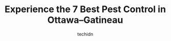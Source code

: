 ---
layout: ampstory
image: https://i0.wp.com/www.auto.or.id/wp-content/uploads/2023/06/pestend-pest-control-ottawa-0-ottawa-gatineau-1686323032.jpeg?resize=640,853
author: techidn
featured: false
description: Ottawa–Gatineau, Ontario / Quebec, Canada is a haven for Pest Control enthusiasts, boasting an impressive array of 7 top-notch establishments. Whether youre a seasoned connoisseur or simp
title: Experience the 7 Best Pest Control in Ottawa–Gatineau
cover:
   title: Experience the 7 Best Pest Control in Ottawa–Gatineau
   subtitle: AUTO.OR.ID
   background: https://www.auto.or.id/wp-content/uploads/2023/06/pestend-pest-control-ottawa-0-ottawa-gatineau-1686323032.jpeg

pages: 
 - layout: thirds
   top: <h1>#1 Orkin Canada Pest Control</h1>
   bottom: "<p>This was our first time using this service because we have a rat or mouse nesting or coming in our house. Unfortunately we didnt have the right department to check into </p>"
   background: https://www.auto.or.id/wp-content/uploads/2023/06/pestend-pest-control-ottawa-1-ottawa-gatineau-1686323034.jpeg
   backgroundblur: true
 - layout: thirds
   top: <h1>#2 Pest Patrol Ottawa</h1>
   bottom: "<p>444 Tremblay Rd, Ottawa, ON K1G 0C9, Canada</p>"
   background: https://www.auto.or.id/wp-content/uploads/2023/06/pestend-pest-control-ottawa-2-ottawa-gatineau-1686323034.jpeg
   cta:
      link: https://www.auto.or.id/experience-the-7-best-pest-control-in-ottawa-gatineau/
      text: Experience the 7 Best Pest Control in Ottawa–Gatineau
 - layout: thirds
   top: <h1>#3 Extermination Parasitex - Exterminateur Gatineau, Gestion Parasitaire et Contrôle Animalier</h1>
   bottom: "<p>4 Rue Deschênes, Gatineau, QC J9H 1N1, Canada</p>"
   background: https://images.unsplash.com/photo-1555428691-388bb2e62bbb?ixlib=rb-4.0.3&ixid=MnwxMjA3fDB8MHxwaG90by1wYWdlfHx8fGVufDB8fHx8&auto=format&fit=crop&w=640&h=853&q=80
   cta:
      link: https://www.auto.or.id/experience-the-7-best-pest-control-in-ottawa-gatineau/
      text: Experience the 7 Best Pest Control in Ottawa–Gatineau
 - layout: thirds
   top: <h1>#4 Wildlife Control - Raccoon Removal - Mice - squirrels</h1>
   bottom: "<p>116 des, Rue des Obiers, Gatineau, Quebec J9J 2E4, Canada</p>"
   background: https://images.unsplash.com/photo-1625078995475-24378c4d611b?ixlib=rb-4.0.3&ixid=MnwxMjA3fDB8MHxwaG90by1wYWdlfHx8fGVufDB8fHx8&auto=format&fit=crop&w=640&h=853&q=80
   cta:
      link: https://www.auto.or.id/experience-the-7-best-pest-control-in-ottawa-gatineau/
      text: Experience the 7 Best Pest Control in Ottawa–Gatineau
 - layout: thirds
   top: <h1>#5 Provincial Pest Control</h1>
   bottom: "<p>1505 Laperriere Ave Suite 352, Ottawa, ON K1Z 7T1, Canada</p>"
   background: https://images.unsplash.com/photo-1622398703904-7ae5d55f8e1a?ixlib=rb-4.0.3&ixid=MnwxMjA3fDB8MHxwaG90by1wYWdlfHx8fGVufDB8fHx8&auto=format&fit=crop&w=640&h=853&q=80
   cta:
      link: https://www.auto.or.id/experience-the-7-best-pest-control-in-ottawa-gatineau/
      text: Experience the 7 Best Pest Control in Ottawa–Gatineau
 - layout: thirds
   top: <h1>#6 Pestend Pest Control Ottawa</h1>
   bottom: "<p>116 Albert St #300, Ottawa, ON K1P 5G3, Canada</p>"
   background: https://images.unsplash.com/photo-1639928845361-30872daf785b?ixlib=rb-4.0.3&ixid=MnwxMjA3fDB8MHxwaG90by1wYWdlfHx8fGVufDB8fHx8&auto=format&fit=crop&w=640&h=853&q=80
   cta:
      link: https://www.auto.or.id/experience-the-7-best-pest-control-in-ottawa-gatineau/
      text: Experience the 7 Best Pest Control in Ottawa–Gatineau
 - layout: thirds
   top: <h1>#7 CPO Pest Control Ottawa</h1>
   bottom: "<p>440 Laurier Ave W #200, Ottawa, ON K1R 7X6, Canada</p>"
   background: https://images.unsplash.com/photo-1574524096264-8d7e68d047f3?ixlib=rb-4.0.3&ixid=MnwxMjA3fDB8MHxwaG90by1wYWdlfHx8fGVufDB8fHx8&auto=format&fit=crop&w=640&h=853&q=80
   cta:
      link: https://www.auto.or.id/experience-the-7-best-pest-control-in-ottawa-gatineau/
      text: Experience the 7 Best Pest Control in Ottawa–Gatineau
 - layout: thirds
   middle: Continue reading...
   background: https://images.unsplash.com/photo-1594502184342-2e12f877aa73?ixlib=rb-4.0.3&ixid=MnwxMjA3fDB8MHxwaG90by1wYWdlfHx8fGVufDB8fHx8&auto=format&fit=crop&w=640&h=853&q=80
   cta:
      link: https://www.auto.or.id/experience-the-7-best-pest-control-in-ottawa-gatineau/
      text: Experience the 7 Best Pest Control in Ottawa–Gatineau

---